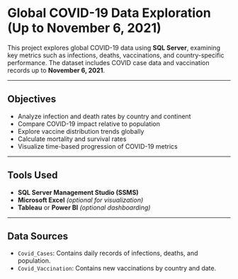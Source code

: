 
#  Global COVID-19 Data Exploration (Up to November 6, 2021)

This project explores global COVID-19 data using **SQL Server**, examining key metrics such as infections, deaths, vaccinations, and country-specific performance. The dataset includes COVID case data and vaccination records up to **November 6, 2021**.

---

## Objectives

- Analyze infection and death rates by country and continent
- Compare COVID-19 impact relative to population
- Explore vaccine distribution trends globally
- Calculate mortality and survival rates
- Visualize time-based progression of COVID-19 metrics

---

##  Tools Used

- **SQL Server Management Studio (SSMS)**
- **Microsoft Excel** *(optional for visualization)*
- **Tableau** or **Power BI** *(optional dashboarding)*

---

## Data Sources

- `Covid_Cases`: Contains daily records of infections, deaths, and population.
- `Covid_Vaccination`: Contains new vaccinations by country and date.

